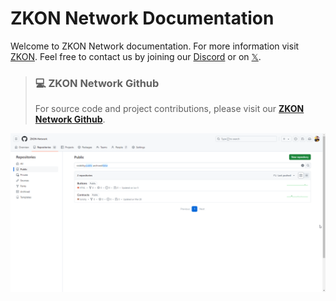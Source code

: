 # ZKON Network Documentation 

Welcome to ZKON Network documentation. For more information visit [ZKON](https://zkon.xyz). Feel free to contact us by joining our [Discord](https://discord.gg/AnmcW4HY2M) or on [𝕏](https://twitter.com/zkon_network).

> ### :computer: ZKON Network Github
> 
> For source code and project contributions, please visit our [**ZKON Network Github**](https://github.com/ZKON-Network).

[![](.github/Github.png)](https://github.com/ZKON-Network)